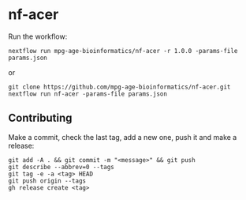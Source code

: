 # nf-acer

Run the workflow:
```
nextflow run mpg-age-bioinformatics/nf-acer -r 1.0.0 -params-file params.json
```
or
```
git clone https://github.com/mpg-age-bioinformatics/nf-acer.git
nextflow run nf-acer -params-file params.json
```

## Contributing

Make a commit, check the last tag, add a new one, push it and make a release:
```
git add -A . && git commit -m "<message>" && git push
git describe --abbrev=0 --tags
git tag -e -a <tag> HEAD
git push origin --tags
gh release create <tag>
```
